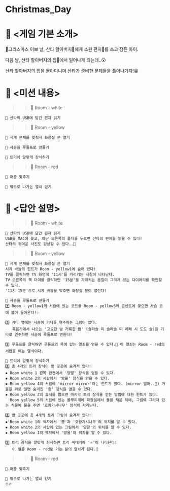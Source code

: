 # Christmas_Day 


# 📖 <게임 기본 소개>
🎄크리스마스 이브 날, 산타 할아버지🎅에게 소원 편지💌를 쓰고 잠든 아이.

다음 날, 산타 할아버지의 집🏡에서 일어나게 되는데..😲

산타 할아버지의 집을 돌아다니며 산타가 준비한 문제들을 풀어나가자!😜

# 📝 <미션 내용>
>>💙 Room - white
    
    🎄 산타의 USB에 담긴 편지 읽기
  
>>💛 Room - yellow
    
    🎄 시계 문제를 맞춰서 화장실 문 열기
    
    🎄 사슴을 루돌프로 만들기
    
    🎄 트리에 알맞게 장식하기
  
>>💝 Room - red
    
    🎄 퍼즐 맞추기
    
    🎄 밖으로 나가는 열쇠 얻기


# 📑 <답안 설명>
>>💙 Room - white
    
    🎄 산타의 USB에 담긴 편지 읽기
    USB를 MAC에 꽂고, 하단 오른쪽의 폴더를 누르면 산타의 편지를 읽을 수 있다!
    산타의 귀여운 사진도 감상할 수 있다..🎅
  
>>💛 Room - yellow
    
    🎄 시계 문제를 맞춰서 화장실 문 열기
    시계 바늘의 힌트가 Room - yellow1에 숨어 있다!
    TV를 클릭하면 TV 화면에 '11시'를 가리키는 시침이 나타난다.
    TV 오른쪽의 책 더미를 클릭하면 '15분'을 가리키는 분침이 그려져 있는 다이어리를 확인할 수 있다.
    '11시 15분'으로 시계 바늘을 맞추면 화장실 문이 열린다!
    
    🎄 사슴을 루돌프로 만들기
    1️⃣ Room - yellow1의 서랍에 있는 코드를 Room - yellow3의 콘센트에 꽂으면 사슴 코에 불이 들어온다!✨
    
    2️⃣ 기타 옆에는 사슴이 기타를 연주하는 그림이 있다.
       축음기에서 나오는 '고요한 밤 거룩한 밤' (솔라솔 미 솔라솔 미 레레 시 도도 솔)을 기타로 연주하면 사슴이 루돌프로 변한다!
       
    3️⃣ 루돌프를 클릭하면 루돌프의 목에 있는 열쇠를 얻을 수 있다.🔑 이 열쇠는 Room - red의 서랍을 여는 열쇠이다.
    
    🎄 트리에 알맞게 장식하기
    1️⃣ 총 4개의 트리 장식이 방 곳곳에 숨겨져 있다!
    ▪ Room white 1 왼쪽 한켠에서 '양말' 장식을 얻을 수 있다.
    ▪ Room white 2의 서랍에서 '방울' 장식을 얻을 수 있다.
    ▪ Room yellow 4의 서랍에 'mirror mirror'라는 힌트가 있다. (mirror 밀어..🤭) 거울을 위로 밀면 숨겨진 '종' 장식을 얻을 수 있다.
    ▪ Room yellow 3의 휴지를 뽑으면 마지막 트리 장식을 얻는 방법에 대한 힌트가 있다.
      Room yellow 5의 서랍에 있는 물뿌리개에 화장실에서 물을 채운 뒤에, 그림에 그려져 있는 식물에 물을 주면 '호랑가시나무' 장식이 자라난다.
      
    2️⃣ 방 곳곳에 총 4개의 트리 그림이 숨겨져 있다!
    ▪ Room white 1의 액자에서 '종'과 '호랑가시나무'의 위치를 알 수 있다.
    ▪ Room white 2의 서랍에 있는 그림에서 '양말'의 위치를 알 수 있다.
    ▪ Room yellow 1의 액자에서 '방울'의 위치를 알 수 있다.
    
    3️⃣ 트리 장식을 알맞게 장식하면 트리 꼭대기에 '⭐'이 나타난다!
       이 별은 Room - red로 가는 문의 열쇠가 된다.🔑
    
    
>>💝 Room - red
    
    🎄 퍼즐 맞추기
    
    🎄 밖으로 나가는 열쇠 얻기
    ⛄🔥
